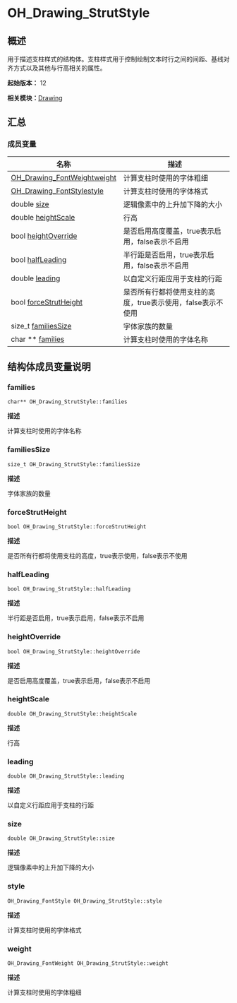 # OH_Drawing_StrutStyle


## 概述

用于描述支柱样式的结构体。支柱样式用于控制绘制文本时行之间的间距、基线对齐方式以及其他与行高相关的属性。

**起始版本：** 12

**相关模块：**[Drawing](_drawing.md)


## 汇总


### 成员变量

| 名称 | 描述 | 
| -------- | -------- |
| [OH_Drawing_FontWeight](_drawing.md#oh_drawing_fontweight)[weight](#weight) | 计算支柱时使用的字体粗细  | 
| [OH_Drawing_FontStyle](_drawing.md#oh_drawing_fontstyle)[style](#style) | 计算支柱时使用的字体格式  | 
| double [size](#size) | 逻辑像素中的上升加下降的大小  | 
| double [heightScale](#heightscale) | 行高  | 
| bool [heightOverride](#heightoverride) | 是否启用高度覆盖，true表示启用，false表示不启用  | 
| bool [halfLeading](#halfleading) | 半行距是否启用，true表示启用，false表示不启用  | 
| double [leading](#leading) | 以自定义行距应用于支柱的行距  | 
| bool [forceStrutHeight](#forcestrutheight) | 是否所有行都将使用支柱的高度，true表示使用，false表示不使用  | 
| size_t [familiesSize](#familiessize) | 字体家族的数量  | 
| char \*\* [families](#families) | 计算支柱时使用的字体名称  | 


## 结构体成员变量说明


### families

```
char** OH_Drawing_StrutStyle::families
```
**描述**

计算支柱时使用的字体名称


### familiesSize

```
size_t OH_Drawing_StrutStyle::familiesSize
```

**描述**

字体家族的数量


### forceStrutHeight

```
bool OH_Drawing_StrutStyle::forceStrutHeight
```
**描述**

是否所有行都将使用支柱的高度，true表示使用，false表示不使用


### halfLeading

```
bool OH_Drawing_StrutStyle::halfLeading
```
**描述**

半行距是否启用，true表示启用，false表示不启用


### heightOverride

```
bool OH_Drawing_StrutStyle::heightOverride
```

**描述**

是否启用高度覆盖，true表示启用，false表示不启用


### heightScale

```
double OH_Drawing_StrutStyle::heightScale
```

**描述**

行高


### leading

```
double OH_Drawing_StrutStyle::leading
```

**描述**

以自定义行距应用于支柱的行距


### size

```
double OH_Drawing_StrutStyle::size
```

**描述**

逻辑像素中的上升加下降的大小


### style

```
OH_Drawing_FontStyle OH_Drawing_StrutStyle::style
```

**描述**

计算支柱时使用的字体格式


### weight

```
OH_Drawing_FontWeight OH_Drawing_StrutStyle::weight
```

**描述**

计算支柱时使用的字体粗细
